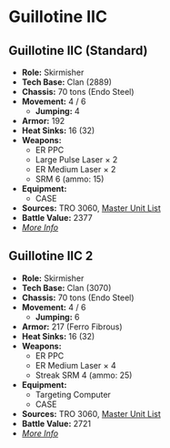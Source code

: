 # Guillotine IIC
## Guillotine IIC (Standard)
- **Role:** Skirmisher
- **Tech Base:** Clan (2889)
- **Chassis:** 70 tons (Endo Steel)
- **Movement:** 4 / 6
  - **Jumping:** 4
- **Armor:** 192
- **Heat Sinks:** 16 (32)
- **Weapons:**
  - ER PPC
  - Large Pulse Laser × 2
  - ER Medium Laser × 2
  - SRM 6 (ammo: 15)
- **Equipment:**
  - CASE
- **Sources:** TRO 3060, [Master Unit List](http://masterunitlist.info/Unit/Details/1345/guillotine-iic-standard)
- **Battle Value:** 2377
- [*More Info*](guillotine_iic/guillotine_iic_standard.md)

## Guillotine IIC 2
- **Role:** Skirmisher
- **Tech Base:** Clan (3070)
- **Chassis:** 70 tons (Endo Steel)
- **Movement:** 4 / 6
  - **Jumping:** 6
- **Armor:** 217 (Ferro Fibrous)
- **Heat Sinks:** 16 (32)
- **Weapons:**
  - ER PPC
  - ER Medium Laser × 4
  - Streak SRM 4 (ammo: 25)
- **Equipment:**
  - Targeting Computer
  - CASE
- **Sources:** TRO 3060, [Master Unit List](http://masterunitlist.info/Unit/Details/1346/guillotine-iic-2)
- **Battle Value:** 2721
- [*More Info*](guillotine_iic/guillotine_iic_2.md)

